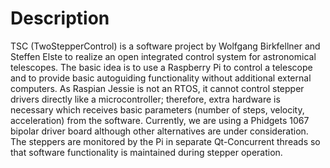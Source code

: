 # Description
TSC (TwoStepperControl) is a software project by Wolfgang Birkfellner and Steffen Elste to realize an open integrated control system for astronomical telescopes. The basic idea is to use a Raspberry Pi to control a telescope and to provide basic autoguiding functionality without additional external computers. As Raspian Jessie is not an RTOS, it cannot control stepper drivers directly like a microcontroller; therefore, extra hardware is necessary which receives basic parameters (number of steps, velocity, acceleration) from the software. Currently, we are using a Phidgets 1067 bipolar driver board although other alternatives are under consideration. The steppers are monitored by the Pi in separate Qt-Concurrent threads so that software functionality is maintained during stepper operation. 
